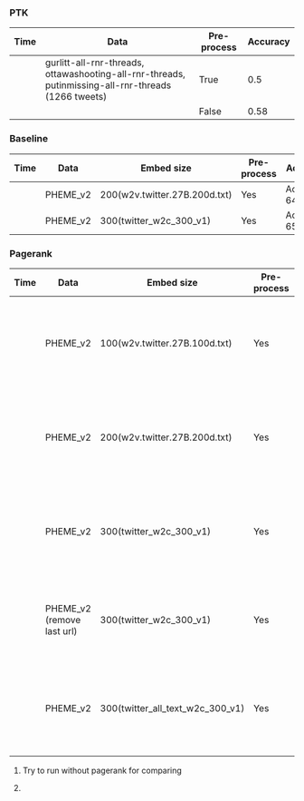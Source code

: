 ### PTK

Time | Data | Pre-process | Accuracy
--- | --- | --- | ---
| | gurlitt-all-rnr-threads, ottawashooting-all-rnr-threads, putinmissing-all-rnr-threads (1266 tweets) | True | 0.5
| | | False | 0.58

### Baseline
Time | Data | Embed size | Pre-process | Accuracy
--- | --- | --- | --- | ---
| | PHEME_v2 | 200(w2v.twitter.27B.200d.txt) | Yes | Accuracy: 64.782
| | PHEME_v2 | 300(twitter_w2c_300_v1) | Yes | Accuracy: 65.664

### Pagerank

Time | Data | Embed size | Pre-process | Accuracy
--- | --- | --- | --- | ---
| | PHEME_v2 | 100(w2v.twitter.27B.100d.txt) | Yes | Accuracy: 0.733402489626556 <br>Precision: 0.7154308617234469 <br>Recall: 0.4897119341563786 <br>F1: 0.5814332247557004
| | PHEME_v2 | 200(w2v.twitter.27B.200d.txt) | Yes | Accuracy: 0.7520746887966805 <br>Precision: 0.751503006012024 <br>Recall: 0.51440329218107 <br>F1: 0.6107491856677525
| | PHEME_v2 | 300(twitter_w2c_300_v1) | Yes | Accuracy: 0.7712655601659751 <br>Precision: 0.7491349480968859 <br>Recall: 0.5939643347050755 <br>F1: 0.6625860749808722
| | PHEME_v2 (remove last url) | 300(twitter_w2c_300_v1) | Yes | Accuracy: 0.7619294605809128 <br>Precision: 0.734375 <br>Recall: 0.5802469135802469 <br>F1: 0.6482758620689656
| | PHEME_v2 | 300(twitter_all_text_w2c_300_v1) | Yes | Accuracy: 0.8096473029045643 <br>Precision: 0.7986798679867987 <br>Recall: 0.663923182441701 <br>F1: 0.7250936329588015

1. Try to run without pagerank for comparing


2. 
